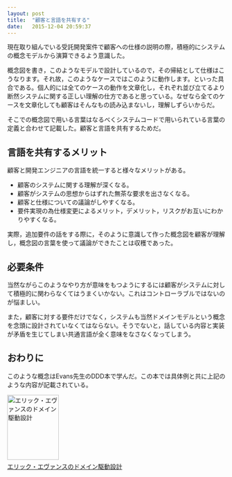 ```yaml
---
layout: post
title:  "顧客と言語を共有する"
date:   2015-12-04 20:59:37
---
```


現在取り組んでいる受託開発案件で顧客への仕様の説明の際，積極的にシステムの概念モデルから演算できるよう意識した。

概念図を書き，このようなモデルで設計しているので，その帰結として仕様はこうなります。それ故，このようなケースではこのように動作します。といった具合である。個人的には全てのケースの動作を文章化し，それぞれ並び立てるより断然システムに関する正しい理解の仕方であると思っている。なぜなら全てのケースを文章化しても顧客はそんなもの読み込まないし，理解しずらいからだ。

そこでの概念図で用いる言葉はなるべくシステムコードで用いられている言葉の定義と合わせて記載した。顧客と言語を共有するためだ。

## 言語を共有するメリット

顧客と開発エンジニアの言語を統一すると様々なメリットがある。

- 顧客のシステムに関する理解が深くなる。
- 顧客がシステムの思想からはずれた無茶な要求を出さなくなる。
- 顧客と仕様についての議論がしやすくなる。
- 要件実現の為仕様変更によるメリット，デメリット，リスクがお互いにわかりやすくなる。

実際，追加要件の話をする際に，そのように意識して作った概念図を顧客が理解し，概念図の言葉を使って議論ができたことは収穫であった。

## 必要条件

当然ながらこのようなやり方が意味をもつようにするには顧客がシステムに対して積極的に関わらなくてはうまくいかない。これはコントローラブルではないのが悩ましい。

また，顧客に対する要件だけでなく，システムも当然ドメインモデルという概念を念頭に設計されていなくてはならない。そうでないと，話している内容と実装が矛盾を生じてしまい共通言語が全く意味をなさなくなってしまう。

## おわりに

このような概念はEvans先生のDDD本で学んだ。この本では具体例と共に上記のような内容が記載されている。

<div style="margin-bottom:5px;"><a href="http://www.amazon.co.jp/381/dp/B00GRKD6XU%3FSubscriptionId%3D0AVSM5SVKRWTFMG7ZR82%26tag%3Dtakuma510-22%26linkCode%3Dxm2%26camp%3D2025%26creative%3D165953%26creativeASIN%3DB00GRKD6XU" target="_blank" title="エリック・エヴァンスのドメイン駆動設計"><img src="http://ecx.images-amazon.com/images/I/6181Uutb1tL._SL160_.jpg" width="119" height="150" alt="エリック・エヴァンスのドメイン駆動設計" style="border:0;border-radius:0" /></a></div><a href="http://www.amazon.co.jp/381/dp/B00GRKD6XU%3FSubscriptionId%3D0AVSM5SVKRWTFMG7ZR82%26tag%3Dtakuma510-22%26linkCode%3Dxm2%26camp%3D2025%26creative%3D165953%26creativeASIN%3DB00GRKD6XU" target="_blank">エリック・エヴァンスのドメイン駆動設計</a>
